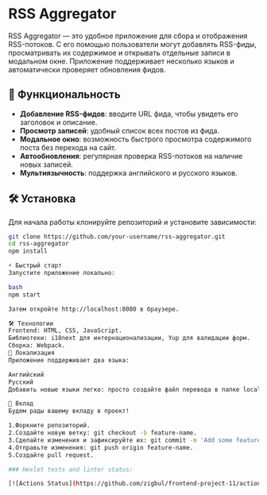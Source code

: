 # RSS Aggregator

RSS Aggregator — это удобное приложение для сбора и отображения RSS-потоков. С его помощью пользователи могут добавлять RSS-фиды, просматривать их содержимое и открывать отдельные записи в модальном окне. Приложение поддерживает несколько языков и автоматически проверяет обновления фидов.

## 🚀 Функциональность
- **Добавление RSS-фидов**: вводите URL фида, чтобы увидеть его заголовок и описание.
- **Просмотр записей**: удобный список всех постов из фида.
- **Модальное окно**: возможность быстрого просмотра содержимого поста без перехода на сайт.
- **Автообновления**: регулярная проверка RSS-потоков на наличие новых записей.
- **Мультиязычность**: поддержка английского и русского языков.

## 🛠️ Установка
Для начала работы клонируйте репозиторий и установите зависимости:

```bash
git clone https://github.com/your-username/rss-aggregator.git
cd rss-aggregator
npm install

⚡ Быстрый старт
Запустите приложение локально:

bash
npm start

Затем откройте http://localhost:8080 в браузере.

🛠️ Технологии
Frontend: HTML, CSS, JavaScript.
Библиотеки: i18next для интернационализации, Yup для валидации форм.
Сборка: Webpack.
📖 Локализация
Приложение поддерживает два языка:

Английский
Русский
Добавить новые языки легко: просто создайте файл перевода в папке locales.

🤝 Вклад
Будем рады вашему вкладу в проект!

1.Форкните репозиторий.
2.Создайте новую ветку: git checkout -b feature-name.
3.Сделайте изменения и зафиксируйте их: git commit -m 'Add some feature'.
4.Отправьте изменения: git push origin feature-name.
5.Создайте pull request.

### Hexlet tests and linter status:

[![Actions Status](https://github.com/zigbul/frontend-project-11/actions/workflows/hexlet-check.yml/badge.svg)](https://github.com/zigbul/frontend-project-11/actions)
